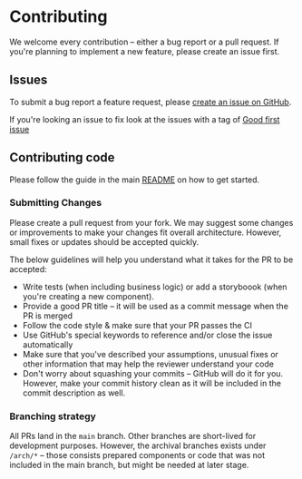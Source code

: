 # Contributing

We welcome every contribution – either a bug report or a pull request. If you're planning to implement a new feature, please create an issue first.

## Issues

To submit a bug report a feature request, please [create an issue on GitHub](https://github.com/Joystream/pioneer/issues/new/choose).

If you're looking an issue to fix look at the issues with a tag of [Good first issue](https://github.com/Joystream/pioneer/labels/good%20first%20issue)

## Contributing code

Please follow the guide in the main [README](/README.md) on how to get started.

### Submitting Changes

Please create a pull request from your fork. We may suggest some changes or improvements to make your changes fit overall architecture. However, small fixes or updates should be accepted quickly.

The below guidelines will help you understand what it takes for the PR to be accepted:

- Write tests (when including business logic) or add a storyboook (when you're creating a new component).
- Provide a good PR title – it will be used as a commit message when the PR is merged
- Follow the code style & make sure that your PR passes the CI
- Use GitHub's special keywords to reference and/or close the issue automatically
- Make sure that you've described your assumptions, unusual fixes or other information that may help the reviewer understand your code
- Don't worry about squashing your commits – GitHub will do it for you. However, make your commit history clean as it will be included in the commit description as well.

### Branching strategy

All PRs land in the `main` branch. Other branches are short-lived for development purposes. However, the archival branches exists under `/arch/*` – those consists prepared components or code that was not included in the main branch, but might be needed at later stage.
